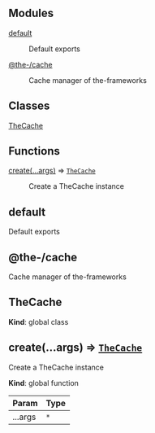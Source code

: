 <!--- Code generated by @the-/script-doc. DO NOT EDIT. -->

## Modules

<dl>
<dt><a href="#module_default">default</a></dt>
<dd><p>Default exports</p>
</dd>
<dt><a href="#module_@the-/cache">@the-/cache</a></dt>
<dd><p>Cache manager of the-frameworks</p>
</dd>
</dl>

## Classes

<dl>
<dt><a href="#TheCache">TheCache</a></dt>
<dd></dd>
</dl>

## Functions

<dl>
<dt><a href="#create">create(...args)</a> ⇒ <code><a href="#TheCache">TheCache</a></code></dt>
<dd><p>Create a TheCache instance</p>
</dd>
</dl>

<a name="module_default"></a>

## default
Default exports

<a name="module_@the-/cache"></a>

## @the-/cache
Cache manager of the-frameworks

<a name="TheCache"></a>

## TheCache
**Kind**: global class  
<a name="create"></a>

## create(...args) ⇒ [<code>TheCache</code>](#TheCache)
Create a TheCache instance

**Kind**: global function  

| Param | Type |
| --- | --- |
| ...args | <code>\*</code> | 

